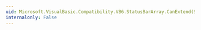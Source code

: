 ```yaml
---
uid: Microsoft.VisualBasic.Compatibility.VB6.StatusBarArray.CanExtend(System.Object)
internalonly: False
---
```

